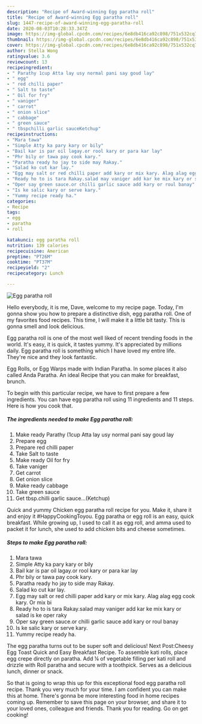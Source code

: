 ```yaml
---
description: "Recipe of Award-winning Egg paratha roll"
title: "Recipe of Award-winning Egg paratha roll"
slug: 1447-recipe-of-award-winning-egg-paratha-roll
date: 2020-08-03T10:28:33.347Z
image: https://img-global.cpcdn.com/recipes/6e8db416ca92c898/751x532cq70/egg-paratha-roll-recipe-main-photo.jpg
thumbnail: https://img-global.cpcdn.com/recipes/6e8db416ca92c898/751x532cq70/egg-paratha-roll-recipe-main-photo.jpg
cover: https://img-global.cpcdn.com/recipes/6e8db416ca92c898/751x532cq70/egg-paratha-roll-recipe-main-photo.jpg
author: Stella Wong
ratingvalue: 3.6
reviewcount: 13
recipeingredient:
- " Parathy 1cup Atta lay usy normal pani say goud lay"
- " egg"
- " red chilli paper"
- " Salt to taste"
- " Oil for fry"
- " vaniger"
- " carrot"
- " onion slice"
- " cabbage"
- " green sauce"
- " tbspchilli garlic sauceKetchup"
recipeinstructions:
- "Mara tawa"
- "Simple Atty ka pary kary or bily"
- "Bail kar is par oil lagay.or rool kary or para kar lay"
- "Phr bily or tawa pay cook kary."
- "Paratha ready ho jay to side may Rakay."
- "Salad ko cut kar lay."
- "Egg may salt or red chilli paper add kary or mix kary. Alag alag egg cook kary. Or mix bi"
- "Ready ho to is tara Rakay.salad may vaniger add kar ke mix kary or salad is ke oper raky"
- "Oper say green sauce.or chilli garlic sauce add kary or roul banay"
- "Is ke salic kary or serve kary."
- "Yummy recipe ready ha."
categories:
- Recipe
tags:
- egg
- paratha
- roll

katakunci: egg paratha roll 
nutrition: 139 calories
recipecuisine: American
preptime: "PT26M"
cooktime: "PT37M"
recipeyield: "2"
recipecategory: Lunch

---
```



![Egg paratha roll](https://img-global.cpcdn.com/recipes/6e8db416ca92c898/751x532cq70/egg-paratha-roll-recipe-main-photo.jpg)

Hello everybody, it is me, Dave, welcome to my recipe page. Today, I'm gonna show you how to prepare a distinctive dish, egg paratha roll. One of my favorites food recipes. This time, I will make it a little bit tasty. This is gonna smell and look delicious.

Egg paratha roll is one of the most well liked of recent trending foods in the world. It's easy, it is quick, it tastes yummy. It's appreciated by millions daily. Egg paratha roll is something which I have loved my entire life. They're nice and they look fantastic.

Egg Rolls, or Egg Warps made with Indian Paratha. In some places it also called Anda Paratha. An ideal Recipe that you can make for breakfast, brunch.


To begin with this particular recipe, we have to first prepare a few ingredients. You can have egg paratha roll using 11 ingredients and 11 steps. Here is how you cook that.

<!--inarticleads1-->

##### The ingredients needed to make Egg paratha roll:

1. Make ready  Parathy (1cup Atta lay usy normal pani say goud lay
1. Prepare  egg
1. Prepare  red chilli paper
1. Take  Salt to taste
1. Make ready  Oil for fry
1. Take  vaniger
1. Get  carrot
1. Get  onion slice
1. Make ready  cabbage
1. Take  green sauce
1. Get  tbsp.chilli garlic sauce...(Ketchup)


Quick and yummy Chicken egg paratha roll recipe for you. Make it, share it and enjoy it #HappyCookingToyou. Egg paratha or egg roll is an easy, quick breakfast. While growing up, I used to call it as egg roll, and amma used to packet it for lunch, she used to add chicken bits and cheese sometimes. 

<!--inarticleads2-->

##### Steps to make Egg paratha roll:

1. Mara tawa
1. Simple Atty ka pary kary or bily
1. Bail kar is par oil lagay.or rool kary or para kar lay
1. Phr bily or tawa pay cook kary.
1. Paratha ready ho jay to side may Rakay.
1. Salad ko cut kar lay.
1. Egg may salt or red chilli paper add kary or mix kary. Alag alag egg cook kary. Or mix bi
1. Ready ho to is tara Rakay.salad may vaniger add kar ke mix kary or salad is ke oper raky
1. Oper say green sauce.or chilli garlic sauce add kary or roul banay
1. Is ke salic kary or serve kary.
1. Yummy recipe ready ha.


The egg paratha turns out to be super soft and delicious! Next Post:Cheesy Egg Toast Quick and Easy Breakfast Recipe. To assemble kati rolls, place egg crepe directly on paratha. Add ¼ of vegetable filling per kati roll and drizzle with Roll paratha and secure with a toothpick. Serves as a delicious lunch, dinner or snack. 

So that is going to wrap this up for this exceptional food egg paratha roll recipe. Thank you very much for your time. I am confident you can make this at home. There's gonna be more interesting food in home recipes coming up. Remember to save this page on your browser, and share it to your loved ones, colleague and friends. Thank you for reading. Go on get cooking!
